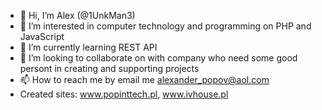 - 👋 Hi, I’m Alex (@1UnkMan3)
- 👀 I’m interested in computer technology and programming on PHP and JavaScript
- 🌱 I’m currently learning REST API
- 💞️ I’m looking to collaborate on with company who need some good persont in creating and supporting projects
- 📫 How to reach me by email me alexander_popov@aol.com
- Created sites:
  <a href="https://www.popinttech.pl/">www.popinttech.pl</a>,
  <a href="https://ivhouse.pl/">www.ivhouse.pl</a>
<!---
1UnkMan3/1UnkMan3 is a ✨ special ✨ repository because its `README.md` (this file) appears on your GitHub profile.
You can click the Preview link to take a look at your changes.
--->
